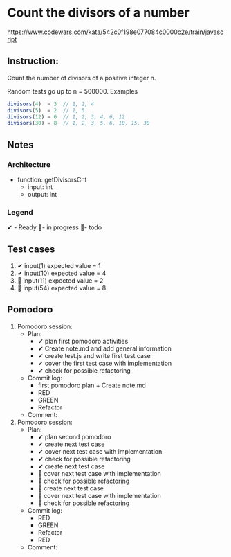 # Count the divisors of a number
https://www.codewars.com/kata/542c0f198e077084c0000c2e/train/javascript

## Instruction:
Count the number of divisors of a positive integer n.

Random tests go up to n = 500000.
Examples
```javascript
divisors(4)  = 3  // 1, 2, 4
divisors(5)  = 2  // 1, 5
divisors(12) = 6  // 1, 2, 3, 4, 6, 12
divisors(30) = 8  // 1, 2, 3, 5, 6, 10, 15, 30
```

## Notes
### Architecture
* function: getDivisorsCnt
    * input: int
    * output: int
	
### Legend
 ✔ - Ready
 🚧- in progress
 📃- todo
 
## Test cases
1. ✔ input(1) expected value = 1
1. ✔ input(10) expected value =  4
1. 🚧 input(11) expected value =  2
1. 📃 input(54) expected value =  8

## Pomodoro
1. Pomodoro session:
    * Plan:  
        * ✔ plan first pomodoro activities
        * ✔ Create note.md and add general information 
        * ✔ create test.js and write first test case
        * ✔ cover the first test case with implementation
        * ✔ check for possible refactoring
    * Commit log:
        * first pomodoro plan + Create note.md
        * RED
        * GREEN
        * Refactor
    * Comment: 
1. Pomodoro session:
    * Plan:  
        * ✔ plan second pomodoro
        * ✔ create next test case
        * ✔ cover next test case with implementation
        * ✔ check for possible refactoring
        * ✔ create next test case
        * 📃 cover next test case with implementation
        * 📃 check for possible refactoring
        * 📃 create next test case
        * 📃 cover next test case with implementation
        * 📃 check for possible refactoring        
    * Commit log:
        * RED
        * GREEN
        * Refactor        
        * RED
    * Comment: 